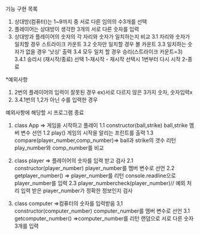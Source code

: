 
기능 구현 목록
1. 상대방(컴퓨터)는 1~9까지 중 서로 다른 임의의 수3개를 선택
2. 플레이어는 상대방이 생각한 3개의 서로 다른 숫자를 입력
3. 상대방과 플레이어의 숫자의 각 자리와 숫자가 일치하는지 비교
    3.1 자리와 숫자가 일치할 경우 스트라이크 카운트
    3.2 숫자만 일치할 경우 볼 카운트
    3.3 일치하는 숫자가 없을 경우 '낫싱' 출력
    3.4 모두 일치 할 경우 승리(스트라이크 카운트=3)
        3.4.1 승리시 (재시작/종료) 선택
        1-재시작 - 재시작 선택시 1번부터 다시 시작
        2-종료

*예외사항
1. 2번의 플레이어의 입력이 잘못된 경우
    ex)서로 다르지 않은 3가지 숫자, 숫자입력x
2. 3.4.1번의 1,2가 아닌 수를 입력한 경우

예외사항에 해당할 시 프로그램 종료

1. class App
⇒ 게임을 시작하고 플레이
    1.1 constructor(ball,strike)
        ball,strike 멤버 변수 선언
    1.2 play()
        게임의 시작을 알리는 프린트를 출력
    1.3 compare(player_number,comp_number)⇒ ball과 strike의 갯수 리턴
        play_number와 comp_number를 비교

2. class player
⇒ 플레이어의 숫자를 입력 받고 검사
    2.1 constructor(player_number)
        player_number를 멤버 변수로 선언
    2.2 getplayer_number() ⇒ player_number를 리턴
        console.readline으로  player_number를 입력
    2.3 player_numbercheck(player_number)// 예외 처리
        입력 받은 player_number가 정확한 정보인지 검사

3. class computer
⇒컴퓨터의 숫자를 입력받음
    3,1 constructor(computer_number)
        computer_number를 멤버 변수로 선언
    3.1 getcomputer_number() ⇒computer_number를 리턴
        랜덤으로 서로 다른 숫자 3개를 입력